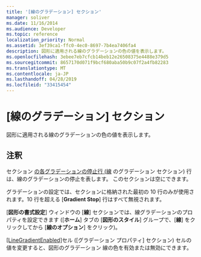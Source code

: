 ```yaml
---
title: '[線のグラデーション] セクション'
manager: soliver
ms.date: 11/16/2014
ms.audience: Developer
ms.topic: reference
localization_priority: Normal
ms.assetid: 3ef39ca1-ffc0-4ec0-8697-7b4ea7406fa4
description: 図形に適用される線のグラデーションの色の値を表示します。
ms.openlocfilehash: 3ebee7eb7cfcb14beb12e26508375e4488e379d5
ms.sourcegitcommit: 8657170d071f9bcf680aba50b9c07f2a4fb82283
ms.translationtype: MT
ms.contentlocale: ja-JP
ms.lasthandoff: 04/28/2019
ms.locfileid: "33415454"
---
```

# <a name="line-gradient-section"></a>[線のグラデーション] セクション

図形に適用される線のグラデーションの色の値を表示します。 
  
## <a name="remarks"></a>注釈

セクション [の各グラデーションの停止行 (線](gradient-stop-row-line-gradient-section.md) のグラデーション セクション) 行は、線のグラデーションの停止を表します。 このセクションは空にできます。 
  
グラデーションの設定では、セクションに格納された最初の 10 行のみが使用されます。10 行を超える [**Gradient Stop**] 行はすべて無視されます。 
  
[**図形の書式設定**] ウィンドウの [**線**] セクションでは、線グラデーションのプロパティを設定できます ([**ホーム**] タブの [**図形のスタイル**] グループで、[**線**] をクリックしてから [**線のオプション**] をクリック)。 
  
[[LineGradientEnabled]](linegradientenabled-cell-gradient-properties-section.md)セル ([グラデーション プロパティ] セクション) セルの値を変更すると、図形のグラデーション 線の色を有効または無効にできます。 
  

